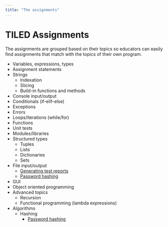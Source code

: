 ```yaml
---
title: "The assignments"
...
```


# TILED Assignments 

The assignments are grouped based on their topics so educators can easily find assignments that match with the topics of their own program.

- Variables, expressions, types
- Assignment statements
- Strings
  - Indexation
  - Slicing
  - Build-in functions and methods
- Console input/output
- Conditionals (if-elif-else)
- Exceptions
- Errors
- Loops/iterations (while/for)
- Functions 
- Unit tests
- Modules/libraries
- Structured types
  - Tuples
  - Lists
  - Dictionaries
  - Sets
- File input/output
  - [Generating test reports](../nifties/2022/nifty2022.md)
  - [Password hashing](passwordhashing/index.md)
- GUI
- Object oriented programming
- Advanced topics
  - Recursion
  - Functional programming (lambda expressions)
- Algorithms
  - Hashing
    - [Password hashing](passwordhashing/index.md)